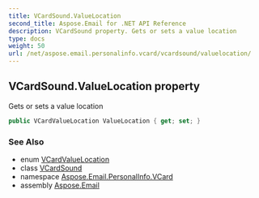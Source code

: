 ```yaml
---
title: VCardSound.ValueLocation
second_title: Aspose.Email for .NET API Reference
description: VCardSound property. Gets or sets a value location
type: docs
weight: 50
url: /net/aspose.email.personalinfo.vcard/vcardsound/valuelocation/
---
```

## VCardSound.ValueLocation property

Gets or sets a value location

```csharp
public VCardValueLocation ValueLocation { get; set; }
```

### See Also

* enum [VCardValueLocation](../../vcardvaluelocation/)
* class [VCardSound](../)
* namespace [Aspose.Email.PersonalInfo.VCard](../../vcardsound/)
* assembly [Aspose.Email](../../../)



